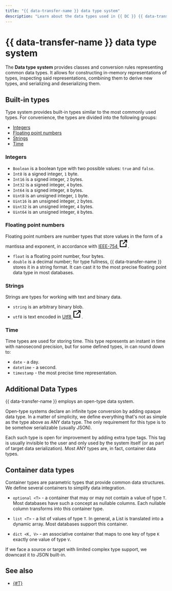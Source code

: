 ```yaml
---
title: "{{ data-transfer-name }} data type system"
description: "Learn about the data types used in {{ DC }} {{ data-transfer-name }}"
---
```


# {{ data-transfer-name }} data type system

The **Data type system** provides classes and conversion rules representing common data types. It allows for constructing in-memory representations of types, inspecting said representations, combining them to derive new types, and serializing and deserializing them.

## Built-in types

Type system provides built-in types similar to the most commonly used types. For convenience, the types are divided into the following groups:

* [Integers](#integers)
* [Floating point numbers](#floating-point-numbers)
* [Strings](#strings)
* [Time](#time)

### Integers

* `Boolean` is a boolean type with two possible values: `true` and `false`.
* `Int8` is a signed integer, `1` byte.
* `Int16` is a signed integer, `2` bytes.
* `Int32` is a signed integer, `4` bytes.
* `Int64` is a signed integer, `8` bytes.
* `Uint8` is an unsigned integer, `1` byte.
* `Uint16` is an unsigned integer, `2` bytes.
* `Uint32` is an unsigned integer, `4` bytes.
* `Uint64` is an unsigned integer, `8` bytes.

### Floating point numbers

Floating point numbers are number types that store values in the form of a mantissa and exponent, in accordance with [IEEE-754 ![external link](../_assets/external-link.svg)](https://en.wikipedia.org/wiki/IEEE_754).

* `float` is a floating point number, four bytes.
* `double` is a decimal number; for type fullness, {{ data-transfer-name }} stores it in a string format. It can cast it to the most precise floating point data type in most databases.

### Strings

Strings are types for working with text and binary data.

* `string` is an arbitrary binary blob.
* `utf8` is text encoded in [Utf8 ![external link](../_assets/external-link.svg)](https://www.w3schools.com/charsets/ref_html_utf8.asp).

### Time

Time types are used for storing time. This type represents an instant in time with nanosecond precision, but for some defined types, in can round down to:

* `date` - a day.
* `datetime` - a second.
* `timestamp` - the most precise time representation.

## Additional Data Types

{{ data-transfer-name }} employs an open-type data system.

Open-type systems declare an infinite type conversion by adding opaque data type. In a matter of simplicity, we define everything that's not as simple as the type above as ANY data type. The only requirement for this type is to be somehow serializable (usually JSON).

Each such type is open for improvement by adding extra type tags. This tag is usually invisible to the user and only used by the system itself (or as part of target data serialization). Most ANY types are, in fact, container data types.

## Container data types

Container types are parametric types that provide common data structures. We define several containers to simplify data integration.

* `optional <T>` - a container that may or may not contain a value of type `T`. Most databases have such a concept as nullable columns. Each nullable column transforms into this container type.

* `list <T>` - a list of values of type `T`. In general, a List is translated into a dynamic array. Most databases support this container.

* `dict <K, V>` - an associative container that maps to one key of type `K` exactly one value of type `V`.

If we face a source or target with limited complex type support, we downcast it to JSON built-in.

## See also

* [{#T}](../concepts/index.md)
